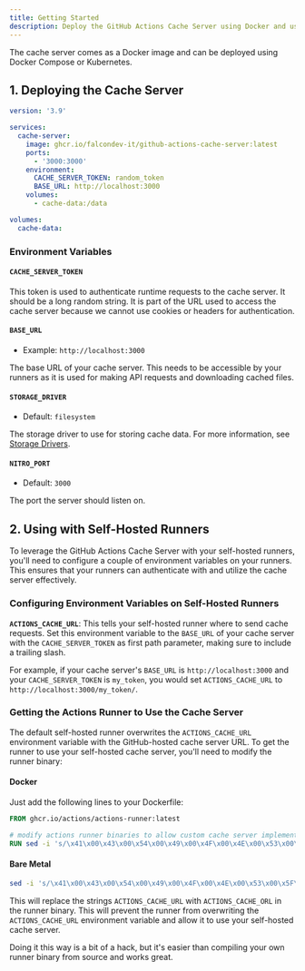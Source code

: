 ```yaml
---
title: Getting Started
description: Deploy the GitHub Actions Cache Server using Docker and use it with self-hosted runners
---
```


The cache server comes as a Docker image and can be deployed using Docker Compose or Kubernetes.

## 1. Deploying the Cache Server

```yaml [docker-compose.yml]
version: '3.9'

services:
  cache-server:
    image: ghcr.io/falcondev-it/github-actions-cache-server:latest
    ports:
      - '3000:3000'
    environment:
      CACHE_SERVER_TOKEN: random_token
      BASE_URL: http://localhost:3000
    volumes:
      - cache-data:/data

volumes:
  cache-data:
```

### Environment Variables

#### `CACHE_SERVER_TOKEN`

This token is used to authenticate runtime requests to the cache server. It should be a long random string. It is part of the URL used to access the cache server because we cannot use cookies or headers for authentication.

#### `BASE_URL`

- Example: `http://localhost:3000`

The base URL of your cache server. This needs to be accessible by your runners as it is used for making API requests and downloading cached files.

#### `STORAGE_DRIVER`

- Default: `filesystem`

The storage driver to use for storing cache data. For more information, see [Storage Drivers](/storage-drivers).

#### `NITRO_PORT`

- Default: `3000`

The port the server should listen on.

## 2. Using with Self-Hosted Runners

To leverage the GitHub Actions Cache Server with your self-hosted runners, you'll need to configure a couple of environment variables on your runners. This ensures that your runners can authenticate with and utilize the cache server effectively.

### Configuring Environment Variables on Self-Hosted Runners

**`ACTIONS_CACHE_URL`**: This tells your self-hosted runner where to send cache requests. Set this environment variable to the `BASE_URL` of your cache server with the `CACHE_SERVER_TOKEN` as first path parameter, making sure to include a trailing slash.

For example, if your cache server's `BASE_URL` is `http://localhost:3000` and your `CACHE_SERVER_TOKEN` is `my_token`, you would set `ACTIONS_CACHE_URL` to `http://localhost:3000/my_token/`.

### Getting the Actions Runner to Use the Cache Server

The default self-hosted runner overwrites the `ACTIONS_CACHE_URL` environment variable with the GitHub-hosted cache server URL. To get the runner to use your self-hosted cache server, you'll need to modify the runner binary:

#### Docker

Just add the following lines to your Dockerfile:

```dockerfile [Dockerfile]
FROM ghcr.io/actions/actions-runner:latest

# modify actions runner binaries to allow custom cache server implementation
RUN sed -i 's/\x41\x00\x43\x00\x54\x00\x49\x00\x4F\x00\x4E\x00\x53\x00\x5F\x00\x43\x00\x41\x00\x43\x00\x48\x00\x45\x00\x5F\x00\x55\x00\x52\x00\x4C\x00/\x41\x00\x43\x00\x54\x00\x49\x00\x4F\x00\x4E\x00\x53\x00\x5F\x00\x43\x00\x41\x00\x43\x00\x48\x00\x45\x00\x5F\x00\x4F\x00\x52\x00\x4C\x00/g' /home/runner/bin/Runner.Worker.dll
```

#### Bare Metal

```bash [Terminal]
sed -i 's/\x41\x00\x43\x00\x54\x00\x49\x00\x4F\x00\x4E\x00\x53\x00\x5F\x00\x43\x00\x41\x00\x43\x00\x48\x00\x45\x00\x5F\x00\x55\x00\x52\x00\x4C\x00/\x41\x00\x43\x00\x54\x00\x49\x00\x4F\x00\x4E\x00\x53\x00\x5F\x00\x43\x00\x41\x00\x43\x00\x48\x00\x45\x00\x5F\x00\x4F\x00\x52\x00\x4C\x00/g' /path_to_your_runner/bin/Runner.Worker.dll
```

This will replace the strings `ACTIONS_CACHE_URL` with `ACTIONS_CACHE_ORL` in the runner binary. This will prevent the runner from overwriting the `ACTIONS_CACHE_URL` environment variable and allow it to use your self-hosted cache server.

Doing it this way is a bit of a hack, but it's easier than compiling your own runner binary from source and works great.
